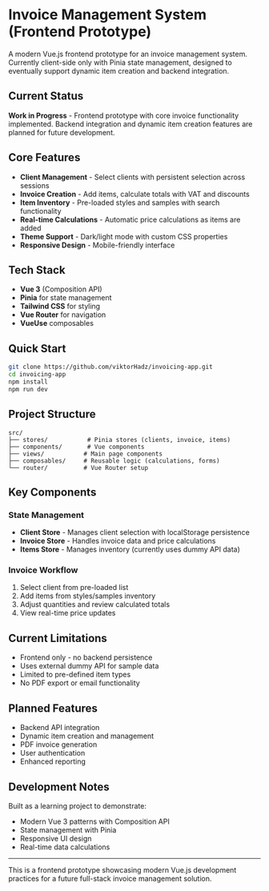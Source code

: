 # Invoice Management System (Frontend Prototype)

A modern Vue.js frontend prototype for an invoice management system. Currently client-side only with Pinia state management, designed to eventually support dynamic item creation and backend integration.

## Current Status

**Work in Progress** - Frontend prototype with core invoice functionality implemented. Backend integration and dynamic item creation features are planned for future development.

## Core Features

- **Client Management** - Select clients with persistent selection across sessions
- **Invoice Creation** - Add items, calculate totals with VAT and discounts
- **Item Inventory** - Pre-loaded styles and samples with search functionality
- **Real-time Calculations** - Automatic price calculations as items are added
- **Theme Support** - Dark/light mode with custom CSS properties
- **Responsive Design** - Mobile-friendly interface

## Tech Stack

- **Vue 3** (Composition API)
- **Pinia** for state management
- **Tailwind CSS** for styling
- **Vue Router** for navigation
- **VueUse** composables

## Quick Start

```bash
git clone https://github.com/viktorHadz/invoicing-app.git
cd invoicing-app
npm install
npm run dev
```

## Project Structure

```
src/
├── stores/           # Pinia stores (clients, invoice, items)
├── components/       # Vue components
├── views/           # Main page components
├── composables/     # Reusable logic (calculations, forms)
└── router/          # Vue Router setup
```

## Key Components

### State Management
- **Client Store** - Manages client selection with localStorage persistence
- **Invoice Store** - Handles invoice data and price calculations
- **Items Store** - Manages inventory (currently uses dummy API data)

### Invoice Workflow
1. Select client from pre-loaded list
2. Add items from styles/samples inventory
3. Adjust quantities and review calculated totals
4. View real-time price updates

## Current Limitations

- Frontend only - no backend persistence
- Uses external dummy API for sample data
- Limited to pre-defined item types
- No PDF export or email functionality

## Planned Features

- Backend API integration
- Dynamic item creation and management
- PDF invoice generation
- User authentication
- Enhanced reporting

## Development Notes

Built as a learning project to demonstrate:
- Modern Vue 3 patterns with Composition API
- State management with Pinia
- Responsive UI design
- Real-time data calculations

---

This is a frontend prototype showcasing modern Vue.js development practices for a future full-stack invoice management solution.
